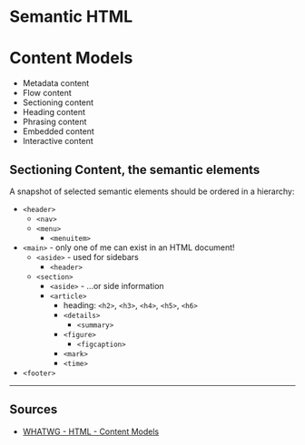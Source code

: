 # Semantic HTML

# Content Models
* Metadata content
* Flow content
* Sectioning content
* Heading content
* Phrasing content
* Embedded content
* Interactive content

## Sectioning Content, the semantic elements
A snapshot of selected semantic elements should be ordered in a hierarchy:

* `<header>`
  - `<nav>`
  - `<menu>`
    - `<menuitem>`
* `<main>` - only one of me can exist in an HTML document!
  - `<aside>` - used for sidebars
    - `<header>`
  - `<section>`
    - `<aside>` - ...or side information
    - `<article>`
      - heading: `<h2>`, `<h3>`, `<h4>`, `<h5>`, `<h6>`
      - `<details>`
        - `<summary>`
      - `<figure>`
        - `<figcaption>`
      - `<mark>`
      - `<time>`
* `<footer>`

---

## Sources
* [WHATWG - HTML - Content Models](https://html.spec.whatwg.org/multipage/dom.html#kinds-of-content)
